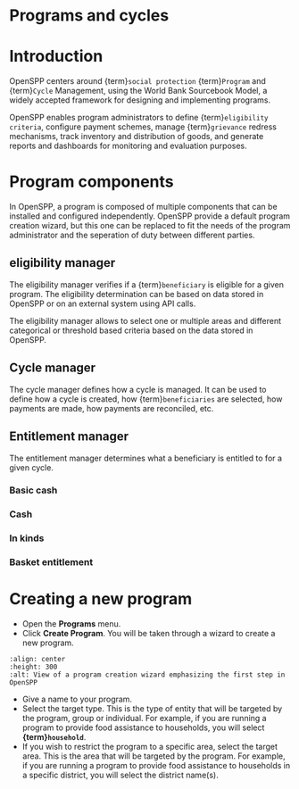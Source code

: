 # Programs and cycles

# Introduction

OpenSPP centers around {term}`social protection` {term}`Program` and {term}`Cycle` Management, using the World Bank Sourcebook Model, a widely accepted framework for designing and implementing programs.

OpenSPP enables program administrators to define {term}`eligibility criteria`, configure payment schemes, manage {term}`grievance` redress mechanisms, track inventory and distribution of goods, and generate reports and dashboards for monitoring and evaluation
purposes.

# Program components

In OpenSPP, a program is composed of multiple components that can be installed and configured independently. OpenSPP provide a default program creation wizard, but this one can be replaced to fit the needs of the program administrator and the seperation of duty between different parties.

## eligibility manager

The eligibility manager verifies if a {term}`beneficiary` is eligible for a given program. The eligibility determination can be based on data stored in OpenSPP or on an external system using API calls.

The eligibility manager allows to select one or multiple areas and different categorical or threshold based criteria based on the data stored in OpenSPP.

## Cycle manager

The cycle manager defines how a cycle is managed. It can be used to define how a cycle is created, how {term}`beneficiaries` are selected, how payments are made, how payments are reconciled, etc.

## Entitlement manager

The entitlement manager determines what a beneficiary is entitled to for a given cycle.

### Basic cash

### Cash

### In kinds

### Basket entitlement

# Creating a new program

- Open the **Programs** menu.
- Click **Create Program**. You will be taken through a wizard to create a new program.

```{figure} programs_and_cycles/program-wizard-1.png
:align: center
:height: 300
:alt: View of a program creation wizard emphasizing the first step in OpenSPP
```

- Give a name to your program.
- Select the target type. This is the type of entity that will be targeted by the program, group or individual. For example, if you are running a program to provide food assistance to households, you will select **{term}`household`**.
- If you wish to restrict the program to a specific area, select the target area. This is the area that will be targeted by the program. For example, if you are running a program to provide food assistance to households in a specific district, you will select the district name(s).
